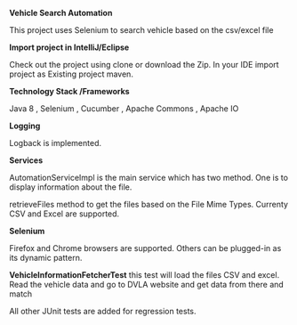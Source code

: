 **Vehicle Search Automation** 

This project uses Selenium to search vehicle based on the csv/excel file

**Import project in IntelliJ/Eclipse**

Check out the project using clone or download the Zip. 
In your IDE import project as Existing project maven.


**Technology Stack /Frameworks**

Java 8  ,
Selenium ,
Cucumber ,
Apache Commons ,
Apache IO 

**Logging**

Logback is implemented.

**Services**

AutomationServiceImpl is the main service which has two method. One is to display information about the file.

retrieveFiles method to get the files based on the File Mime Types. Currenty CSV and Excel are supported.

**Selenium**

Firefox and Chrome browsers are supported. Others can be plugged-in as its dynamic pattern.

**VehicleInformationFetcherTest** 
this test will load the files CSV and excel. Read the vehicle data and go to DVLA website and get data from there and match 

All other JUnit tests are added for regression tests.

